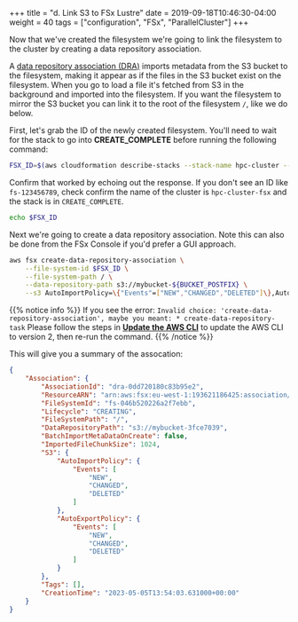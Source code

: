 +++
title = "d. Link S3 to FSx Lustre"
date = 2019-09-18T10:46:30-04:00
weight = 40
tags = ["configuration", "FSx", "ParallelCluster"]
+++

Now that we've created the filesystem we're going to link the filesystem to the cluster by creating a data repository association.

A [data repository association (DRA)](https://docs.aws.amazon.com/fsx/latest/LustreGuide/create-dra-linked-data-repo.html) imports metadata from the S3 bucket to the filesystem, making it appear as if the files in the S3 bucket exist on the filesystem. When you go to load a file it's fetched from S3 in the background and imported into the filesystem. If you want the filesystem to mirror the S3 bucket you can link it to the root of the filesystem `/`, like we do below.

First, let's grab the ID of the newly created filesystem. You'll need to wait for the stack to go into **CREATE_COMPLETE** before running the following command:

```bash
FSX_ID=$(aws cloudformation describe-stacks --stack-name hpc-cluster --query "Stacks[0].Outputs[?OutputKey=='FSXIds'].OutputValue" --output text)
```

Confirm that worked by echoing out the response. If you don't see an ID like `fs-123456789`, check confirm the name of the cluster is `hpc-cluster-fsx` and the stack is in `CREATE_COMPLETE`.

```bash
echo $FSX_ID
```

Next we're going to create a data repository association. Note this can also be done from the FSx Console if you'd prefer a GUI approach.

```bash
aws fsx create-data-repository-association \
    --file-system-id $FSX_ID \
    --file-system-path / \
    --data-repository-path s3://mybucket-${BUCKET_POSTFIX} \
    --s3 AutoImportPolicy=\{"Events"=["NEW","CHANGED","DELETED"]\},AutoExportPolicy=\{"Events"=["NEW","CHANGED","DELETED"]\}
```

{{% notice info %}}
If you see the error: `Invalid choice: 'create-data-repository-association', maybe you meant: * create-data-repository-task`
Please follow the steps in [**Update the AWS CLI**](/02-aws-getting-started/05-start-aws-cli.html#update-the-aws-cli) to update the AWS CLI to version 2, then re-run the command.
{{% /notice %}}

This will give you a summary of the assocation:

```json
{
    "Association": {
        "AssociationId": "dra-0dd720180c83b95e2",
        "ResourceARN": "arn:aws:fsx:eu-west-1:193621186425:association/fs-046b520226a2f7ebb/dra-0dd720180c83b95e2",
        "FileSystemId": "fs-046b520226a2f7ebb",
        "Lifecycle": "CREATING",
        "FileSystemPath": "/",
        "DataRepositoryPath": "s3://mybucket-3fce7039",
        "BatchImportMetaDataOnCreate": false,
        "ImportedFileChunkSize": 1024,
        "S3": {
            "AutoImportPolicy": {
                "Events": [
                    "NEW",
                    "CHANGED",
                    "DELETED"
                ]
            },
            "AutoExportPolicy": {
                "Events": [
                    "NEW",
                    "CHANGED",
                    "DELETED"
                ]
            }
        },
        "Tags": [],
        "CreationTime": "2023-05-05T13:54:03.631000+00:00"
    }
}
```